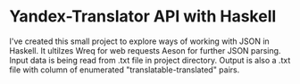# Yandex-Translator API with Haskell

I've created this small project to explore ways of working with JSON in Haskell.
It ultilzes Wreq for web requests Aeson for further JSON parsing.
Input data is being read from .txt file in project directory. Output is also a .txt
file with column of enumerated "translatable-translated" pairs.

